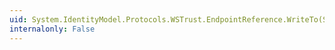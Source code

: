 ```yaml
---
uid: System.IdentityModel.Protocols.WSTrust.EndpointReference.WriteTo(System.Xml.XmlWriter)
internalonly: False
---
```

